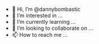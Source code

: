 - 👋 Hi, I’m @dannybombastic
- 👀 I’m interested in ...
- 🌱 I’m currently learning ...
- 💞️ I’m looking to collaborate on ...
- 📫 How to reach me ...

<!---
dannybombastic/dannybombastic is a ✨ special ✨ repository because its `README.md` (this file) appears on your GitHub profile.
You can click the Preview link to take a look at your changes.
--->

